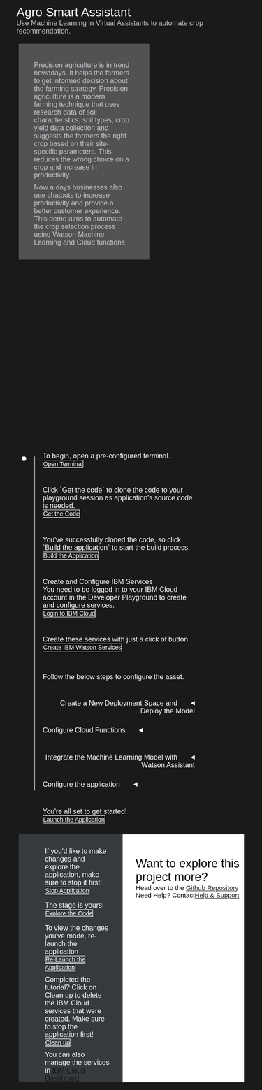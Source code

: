 <html>
<head>
<meta name="viewport" content="width=device-width, initial-scale=1">
<style>
  html,
  div,
  body {
    background-color: #1a1a1a;
    font-family: 'IBM Plex Sans', sans-serif;
    font-size: 16px;
    outline: none;
  }
  body {
    font-family: Helvetica, sans-serif;
  }
  /* The actual timeline (the vertical ruler) */
  .timeline {
    position: relative;
    max-width: 1200px;
    margin: 0 auto;
    margin-left: 50px;
  }
  .content p {
    margin: 0px;
  }
  .content .afterbutton
  {
    padding-top: 16px;
  }
  /* The actual timeline (the vertical ruler) */
  .timeline::after {
    content: '';
    position: absolute;
    width: 1px;
    background-color: white;
    top: 15px;
    bottom: 80px;
    left: 18px;
    margin-left: -2px;
  }
  /* Container around content */
  .container {
    padding: 0px 0px;
    width: 70%;
    align-content: left;
    margin: 0px 0px 0px 0px;
    margin-left: 25px;
    margin-top: 32px;
  }
  /* The circles on the timeline */
  .container::after {
    content: '';
    position: absolute;
    width: 10px;
    height: 10px;
    right: -6px;
    background-color: white;
    border: 0px solid #FF9F55;
    top: 15px;
    border-radius: 50%;
    z-index: 1;
    margin: 0px 0px 0px 0px;
  }
  /* Place the container to the left */
  .left {
    left: 0px;
  }
  /* Place the container to the right */
  .right {
    left: 0px;
  }
  /* Add arrows to the left container (pointing right) */
  .left::before {
    content: " ";
    height: 0;
    top: 22px;
    width: 0;
    z-index: 1;
    right: 30px;
    border: medium solid white;
    border-width: 10px 0 10px 10px;
    border-color: transparent transparent transparent white;
  }
  /* Fix the circle for containers on the right side */
  .right::after {
    left: -13px;
  }
  /* The actual content */
  .content {
    padding: 5px 10px;
    color: white;
    background: transparent;
  }
  .button.is-dark.is-medium {
    font-family: 'IBM Plex Sans', sans-serif;
    background: transparent;
    border-color: white;
    color: #fff;
    border: 1px solid white;
    border-radius: 0px;
    min-width: 180px;
    font-size: 14px;
    text-align: left;
    min-height: 48px;
    margin: 0px;
    justify-content:left;
  }
  .button.is-dark.is-medium:hover {
    font-family: 'IBM Plex Sans', sans-serif;
    background-color: #2a67f5;
    border-color: white;
    color: #fff;
    text-decoration: none;
  }
  .footer {
    display: flex;
    background-color: #343A3E;
    margin-top: 20px;
    padding: 0px;
    max-width: 1200px;
    margin-left: 30px;
    margin-right: 30px;
  }
  .github-icon {
    min-height: 100%;
    min-width: 100%;
    object-fit: cover;
    object-position: 2500% 1000px;
    opacity: 15%;
    bottom: 15px;
  }
  .image-content {
    padding: 5px 10px;
    background: transparent;
    color: black;
    position: absolute;
    font-size: 27px;
  }
  .image-div {
    position: relative;
    background-color: white;
    min-width: 50%;
    background-image: linear-gradient(rgba(255,255,255,0.9), rgba(255,255,255,0.9)), url("https://raw.githubusercontent.com/IBM/Developer-Playground/master/didact/images/github.svg");
    background-position: -100px 120px;
    background-repeat: no-repeat;
    padding-top: 20px;
    padding-left: 20px;
  }
  .image-btn {
    position: absolute;
    right: 0;
    bottom: 0%;
    background-color: #0062FF;
    width: 300px;
    padding: 0px;
    padding-bottom: 20px;
  }
  .image-link span 
  {
    float: right;
    font-size: 32px;
    padding-right: 20px;
  }
  .image-btn .image-link:hover
  {   
    text-decoration: none;
    color: white;
    background-color: #0353E9;
  }
  .image-btn  a:hover
  {
    text-decoration: none;
    color: white;
  }
  .image-link {
    color: white;
    display: block;
    padding: 5px 10px 5px 10px;
    line-height: 28px;
    font-size: 16px;
  }
  .header
  {
    background-image: url('https://raw.githubusercontent.com/IBM/Developer-Playground/development/didact/images/agro-chatbot.jpeg');
    width: 100%;
    height: auto;
    min-height: 350px;
    display: inline-block;
    margin-top: 20px;
    margin-bottom: 20px;
    margin-left: 30px;
    margin-right: 30px;
    background-size: contain;
    background-position-x:80%;
    background-repeat:no-repeat;
    max-width: 1200px;
  }
  .header .right-content
  {
    float: right;
    width: 45%;
    background-color:#525252;
    min-height: 350px;
    padding: 20px;
    padding-top: 8%;
    font-size: 16px;
  }
  .header .right-content h4
  {
    background: none;
    color: #C1C7CD;
    padding-left: 25px;
    padding-right: 25px;
  }
  .header .right-content div
  {
    background: none;
    color: #C1C7CD;
    padding-left: 15px;
    padding-right: 25px;
    font-size: 16px;
    margin-bottom: 10px;
  }
  .header .right-content ul
  {
    margin: 0px;
    margin-left: 25px;
    margin-bottom: 10px;
    line-height: 16px;
  }
  .container a
  {
    color: #78A9FF;
    background-color: transparent;
    text-decoration: none;
  }
  .container a:visited
  {
    color: #BE95FF;
    background-color: transparent;
    text-decoration: none;
  }
  .apptitle
  {
    margin-left: 25px;
    margin-top: 20px;
    margin-bottom: 0px;
    font-size: 28px;
    color: white;
  }
  .subheading
  {
    margin-left: 25px;
    margin-top: 0px;
    margin-bottom: 0px;
    font-size: 16px;
    color: #c1c7cd;
  }
  .no-hover:hover
  {
    background-color: #A6C8FF !important;
  }
  .section{
    margin-top: 5px;
    margin-bottom:-50px;
  }
  summary{
    float:left;
  }
  details > summary { 
    list-style-image: url("https://raw.githubusercontent.com/IBM/Developer-Playground/development/didact/images/arrow-right.svg");
    direction:rtl;
  }
  details[open] > summary {
      list-style-image: url("https://raw.githubusercontent.com/IBM/Developer-Playground/development/didact/images/arrow-down.svg");
  }
  .step{
      margin-bottom: 50px;
  }
  details{
      margin-bottom: 20px;
  }
  a:hover{
      color: #A6C8FF;
      text-decoration: underline;
  }
  a:visited{
      color: #BE95FF;
  }

</style>
</head>
<body>
  <div class="apptitle"> 
    Agro Smart Assistant
  </div>
  <div class="subheading">
    Use Machine Learning in Virtual Assistants to automate crop recommendation.
  </div>
  <div class="header">
      <div class="right-content" style="float: left; padding-top:40px;">
         <div>
          Precision agriculture is in trend nowadays. It helps the farmers to get informed decision about the farming strategy. Precision agriculture is a modern farming technique that uses research data of soil characteristics, soil types, crop yield data collection and suggests the farmers the right crop based on their site-specific parameters. This reduces the wrong choice on a crop and increase in productivity.
        </div>
        <div>
          Now a days businesses also use chatbots to increase productivity and provide a better customer experience. This demo aims to automate the crop selection process using Watson Machine Learning and Cloud functions.
        </div>
     </div>
   </div>
   <div class="section">
    <p style="font-size:24px">Learning Resources</p>
    <div class="content-">
      <a href="https://developer.ibm.com/learningpaths/learning-path-machine-learning-for-developers/">Get Started with Machine Learning</a></br>
    </div>
   </div>
   <div class="section">
      <p style="font-size:24px">Included Components</p>
      <div class="content-">
          <p>This sample application uses the following IBM Services:</p>
          <p><a href="https://cloud.ibm.com/objectstorage">Cloud Object Storage</a>: IBM Cloud Object Storage is a highly scalable cloud storage service, designed for high durability, resiliency and security.</p>
          <p><a href="https://cloud.ibm.com/catalog/services/watson-assistant">Watson Assistant</a>: Watson Assistant lets you build conversational interfaces into any application, device, or channel.</p>
          <p><a href="https://cloud.ibm.com/catalog/services/watson-studio">Watson Studio</a>: Develop sophisticated machine learning models using Notebooks and code-free tools to infuse AI throughout your business.</p>
          <p><a href="https://cloud.ibm.com/catalog/services/machine-learning">Watson Machine Learning</a>: Deploy, manage and integrate machine learning models into your applications and services in as little as one click.</p>
      </div>
   </div>
   <div class="section">
   <p style="font-size:24px">Pre-requisites</p>
    <div class="content-">
    <p>IBM Cloud Account -  Do not have an IBM Cloud Account?<a href="https://cloud.ibm.com/registration"> click here</a> to create one for free.</p>
    </div>
   </div>
    <div class="section">
   <p style="font-size:24px">Instructions</p>
   <p style="margin-bottom:10px;">Please follow all the below steps in proper sequence to avoid failure.</p>
   </div>
   <div class="timeline">
   <div style="margin-top:0;"class="container right">
            <div class="content">
                <p>To begin, open a pre-configured terminal.</p>
                <a class="button is-dark is-medium" title="Open Terminal" href="didact://?commandId=terminal-for-nodejs-container:new">Open Terminal</a><br>
            </div>
        </div>
      <div class="container right">
         <div class="content">
            <p>Click `Get the code` to clone the code to your playground session as application's source code is needed.</p>
            <a class="button is-dark is-medium" title="Get the Code" href="didact://?commandId=extension.sendToTerminal&text=nodejs%20terminal%7Cclone-repo%7Cnodejs%20terminal|git%20clone%20-b%20agro-chatbot%20https://github.com/IBM/Developer-Playground.git%20${CHE_PROJECTS_ROOT}/cp4d-smart-virtual-assistant">Get the Code</a>
         </div>
      </div>
      <div class="container right">
        <div class="content">
           <p>You've successfully cloned the code, so click `Build the application` to start the build process.
           </p>
           <a class="button is-dark is-medium" title="Build the Application" href="didact://?commandId=extension.sendToTerminal&text=nodejs%20terminal%7Cbuild%7Cnodejs%20terminal|cd%20${CHE_PROJECTS_ROOT}/cp4d-smart-virtual-assistant%20%26%26%20npm%20install%26%26pip3.8%20install%20-r%20requirements.txt">Build the Application</a>
        </div>
     </div>
      <div class="container right">
        <div class="content">
          <p>Create and Configure IBM Services</p>
          <p>You need to be logged in to your IBM Cloud account in the Developer Playground to create and configure services.</p>
          <a class="button is-dark is-medium" title="Login to IBM Cloud" href="didact://?commandId=extension.sendToTerminal&text=nodejs%20terminal%7Cibm-login%7Cnodejs%20terminal|cd%20${CHE_PROJECTS_ROOT}/cp4d-smart-virtual-assistant%20%26%26%20chmod%20%2Bx%20.%2Fscripts%2Flogin.sh%20%26%26%20.%2Fscripts%2Flogin.sh">Login to IBM Cloud</a>
        </div>
      </div>
      <div class="container right">
        <div class="content">
          <p>Create these services with just a click of button.</p>
          <a class="button is-dark is-medium" title="Create IBM Watson Services" href="didact://?commandId=extension.sendToTerminal&text=nodejs%20terminal%7Ccreate-services%7Cnodejs%20terminal|cd%20${CHE_PROJECTS_ROOT}/cp4d-smart-virtual-assistant%20%26%26%20chmod%20%2Bx%20.%2Fscripts%2Fcreate-ibm-services.sh%20%26%26%20.%2Fscripts%2Fcreate-ibm-services.sh">Create IBM Watson Services</a>
          <p style="margin-top:50px">Follow the below steps to configure the asset.</p>
        </div>
      </div>
      <div class="container right">
        <div class="content">
        <details>
         <summary>&nbsp;&nbsp;&nbsp;&nbsp;&nbsp;Create a New Deployment Space and Deploy the Model</summary></br></br>
         <div class="step">
          <p>Step 1 : Generate an API Key in the IBM account.</p>
          <a class="button is-dark is-medium" title="Generate API key" href="didact://?commandId=extension.sendToTerminal&text=nodejs%20terminal%7Cgenerate-api-token%7Cnodejs%20terminal|cd%20${CHE_PROJECTS_ROOT}/cp4d-smart-virtual-assistant;ibmcloud%20iam%20api-key-create%20ApiKey-SVA%20-d%20'this is API key for Smart Virtual Assitant'%20--file%20${CHE_PROJECTS_ROOT}/cp4d-smart-virtual-assistant/key_file">Generate API key</a></br>
        </div>
          <div class="step">
            <p>Step 2 : Create a new deployment space with the pre-loaded model.</p>
            <a class="button is-dark is-medium" href="didact://?commandId=extension.sendToTerminal&text=nodejs%20terminal%7Cstart%7Cnodejs%20terminal|cd%20${CHE_PROJECTS_ROOT}/cp4d-smart-virtual-assistant%20%26%26%20python3.8%20create_space.py">Create Deployment Space</a>
          <details style="margin-top:5px;">
         <summary>&nbsp;&nbsp;&nbsp;&nbsp;&nbsp;Incase your model import failed, do the following steps</summary></br></br>
          <div class="step">
           <p>Step 1 : Download the project zip file.</p>
          <a class="button is-dark is-medium" href="https://github.com/IBM/Developer-Playground/raw/agro-chatbot/crop-recommendation.zip">Download</a>
           </div>
           <div class="step">
           <p>Step 2 : Go to your <a href="https://dataplatform.cloud.ibm.com/">CloudPak for Data</a> account. Click on "Create a Project".</p>
          <img src = "https://raw.githubusercontent.com/IBM/Developer-Playground/development/didact/images/section_error_1.png" width = "750" height= "750">
           </div>
           <div class="step">
           <p>Step 3 : Click on "Create a project from sample or file".</p>
          <img src = "https://raw.githubusercontent.com/IBM/Developer-Playground/development/didact/images/section_error_2.png" width = "750" height= "750">
           </div>
           <div class="step">
           <p>Step 4 : Upload the zip file that was just downloaded, give your project a name and click on "Create" button.</p>
          <img src = "https://raw.githubusercontent.com/IBM/Developer-Playground/development/didact/images/section_error_3.png" width = "750" height= "750">
           </div>
           <div class="step">
           <p>Step 5 : After the project is created, click on "View new project".</p>
          <img src = "https://raw.githubusercontent.com/IBM/Developer-Playground/development/didact/images/section_error_4.png" width = "750" height= "750">
           </div>
           <div class="step">
           <p>Step 6 : Click on the assets tab.</p>
          <img src = "https://raw.githubusercontent.com/IBM/Developer-Playground/development/didact/images/section_error_5.png" width = "750" height= "750">
           </div>
           <div class="step">
           <p>Step 7 : Click on the (⋮) on right hand side of the Model and Click on "Promote" button.</p>
          <img src = "https://raw.githubusercontent.com/IBM/Developer-Playground/development/didact/images/section_error_6.png" width = "750" height= "750">
           </div><div class="step">
           <p>Step 8 : Select the deployment space which was created earlier, check the console of the workspace for deployment space name and click on "Promote".</p>
          <img src = "https://raw.githubusercontent.com/IBM/Developer-Playground/development/didact/images/section_error_7.png" width = "750" height= "750">
           </div>
           </details>
           </div>
          <div class="step">
            <p>Step 3 : Deploy the model.</p>
            <a class="button is-dark is-medium" href="didact://?commandId=extension.sendToTerminal&text=nodejs%20terminal%7Cstart%7Cnodejs%20terminal|cd%20${CHE_PROJECTS_ROOT}/cp4d-smart-virtual-assistant%20%26%26%20python3.8%20deploy_model.py">Deploy</a>
          </div>
          <div class="step">
            <p>Step 4 : Run the script to update the code file with Model URL.</p>
            <a class="button is-dark is-medium" title="Update Model URL" href="didact://?commandId=extension.sendToTerminal&text=nodejs%20terminal%7Ccreate-services%7Cnodejs%20terminal|cd%20${CHE_PROJECTS_ROOT}/cp4d-smart-virtual-assistant%20%26%26%20chmod%20%2Bx%20.%2Fscripts%2Fadd_model_url.sh%20%26%26%20.%2Fscripts%2Fadd_model_url.sh">Update Model URL</a>
            </div>
        </details>
        </div>
      </div>
      <div class="container right">
        <div class="content">
          <details>
         <summary>&nbsp;&nbsp;&nbsp;&nbsp;&nbsp;Configure Cloud Functions</summary></br></br>
          <div class="step">
           <p>Step 1 : Create an Action in cloud functions with web action enabled.</p>
           <a class="button is-dark is-medium" title="Create Action" href="didact://?commandId=extension.sendToTerminal&text=nodejs%20terminal%7Ccreate-action%7Cnodejs%20terminal|cd%20${CHE_PROJECTS_ROOT}/cp4d-smart-virtual-assistant%20%26%26%20chmod%20%2Bx%20.%2Fscripts%2Fcreate_action.sh%20%26%26%20.%2Fscripts%2Fcreate_action.sh">Create Action</a>
           </div>
          <div class="step">
           <p>Step 2 : Run the script to add api_key parameter in the Action.</p>
           <a class="button is-dark is-medium" title="Create Parameter" href="didact://?commandId=extension.sendToTerminal&text=nodejs%20terminal%7Ccreate-services%7Cnodejs%20terminal|cd%20${CHE_PROJECTS_ROOT}/cp4d-smart-virtual-assistant%20%26%26%20chmod%20%2Bx%20.%2Fscripts%2Fadd_parameter.sh%20%26%26%20.%2Fscripts%2Fadd_parameter.sh">Add Paramter</a>
           </div>
          <div class="step">
           <p>Step 3 : Run the script to update Dialog skill file with the webhook URL that was just created.</p>
           <a class="button is-dark is-medium" title="Update" href="didact://?commandId=extension.sendToTerminal&text=nodejs%20terminal%7Ccreate-services%7Cnodejs%20terminal|cd%20${CHE_PROJECTS_ROOT}/cp4d-smart-virtual-assistant%20%26%26%20chmod%20%2Bx%20.%2Fscripts%2Fupdate_dialog.sh%20%26%26%20.%2Fscripts%2Fupdate_dialog.sh">Update Dialog Skill</a>
          </div>
          </details>
        </div>
      </div>
      <div class="container right">
        <div class="content">
          <details>
         <summary>&nbsp;&nbsp;&nbsp;&nbsp;&nbsp;Integrate the Machine Learning Model with Watson Assistant</summary></br></br>
          <div class="step">
          <p>Step 1 : Go to your <a href="https://cloud.ibm.com">IBM Cloud Account</a>. From the "Resources" tab on the left, select "Services and software" and click on your Watson Assistant service.Click on "Launch Watson Assistant" button.</p>
          <img src = "https://raw.githubusercontent.com/IBM/Developer-Playground/development/didact/images/section_4.1_assistant.png" width = "750" height= "750">
          </div>
          <div class="step">
          <p>Step 2 : If the below screen is displayed, click on the profile icon and select "Switch to classic experience".</p>
          <img src = "https://raw.githubusercontent.com/IBM/Developer-Playground/development/didact/images/section_4.2_assistant.png" width = "750" height= "750">
          </div>
          <div class="step">
          <p>Step 2 : Click on "Create assistant".</p>
          <img src = "https://raw.githubusercontent.com/IBM/Developer-Playground/development/didact/images/section_4.3_assistant.png" width = "550" height= "550">
          </div>
          <div class="step">
          <p>Step 3 : Give the assistant a name and click on "Create assistant".</p>
          <img src = "https://raw.githubusercontent.com/IBM/Developer-Playground/development/didact/images/section_4.4_assistant.png" width = "550" height= "550">
          </div>
          <div class="step">
          <p>Step 4 : Once the Assistant is created, click on "add an action or dialog skill".</p>
          <img src = "https://raw.githubusercontent.com/IBM/Developer-Playground/development/didact/images/section_4.5_assistant.png" width = "750" height= "750">
          </div>
          <div class="step">
          <p>Step 5 : Load the Dialog Skill.</p>
          <a class="button is-dark is-medium" href="didact://?commandId=extension.openFile&text=loan%7Cload-skill%7C${CHE_PROJECTS_ROOT}/cp4d-smart-virtual-assistant/Dialog-Skill.json">Load Skill</a>
          </div>
          <div class="step">
          <p>Step 6 : Download the Dialog Skill.</p>
          <a class="button is-dark is-medium" title="Launch the Application" href="didact://?commandId=file.download">Download</a>
          </div>
          <div class="step">
          <p>Step 7 : Upload the skill that was just downloaded. When the skill file is uploaded, click on "Upload" Button.</p>
          <img src = "https://raw.githubusercontent.com/IBM/Developer-Playground/development/didact/images/section_4.6_assistant.png" width = "750" height= "750">
          </div>
          </details>
        </div>
      </div>
      <div class="container right">
        <div class="content">
          <details>
         <summary>&nbsp;&nbsp;&nbsp;&nbsp;&nbsp;Configure the application</summary></br></br>
          <div class="step">
           <p>Step 1 : Once the skill is created, click on (⋮) on top right and Click on "Assitant Settings".</p>
          <img src = "https://raw.githubusercontent.com/IBM/Developer-Playground/development/didact/images/section_5.1_chatbot.png" width = "450" height= "450">
          </div>
          <div class="step">
          <p>Step 2 : Copy the Assistant ID, Assistant URL and API key in env .file.</p>
          <img src = "https://raw.githubusercontent.com/IBM/Developer-Playground/development/didact/images/section_5.2_chatbot.png" width = "750" height= "750">
          </div>
          <div class="step">
          <p>Step 3 : Paste it in env file.</p>
          <a class="button is-dark is-medium" href="didact://?commandId=extension.openFile&text=loan%7Cload-skill%7C${CHE_PROJECTS_ROOT}/cp4d-smart-virtual-assistant/.env">Open file</a>
          </div>
          </details>
        </div>
      </div>
      <div class="container right">
         <div class="content">
            <p>You're all set to get started! </p>
            <a class="button is-dark is-medium" title="Launch the Application" href="didact://?commandId=extension.sendToTerminal&text=nodejs%20terminal%7Cstart%7Cnodejs%20terminal|cd%20${CHE_PROJECTS_ROOT}/cp4d-smart-virtual-assistant%20%26%26%20npm%20start">Launch the Application</a>
         </div>
      </div>
   </div>
   <div class="footer">
      <div class="content" style="padding:30px;padding-left:60px;padding-bottom:0px;">
         <p>If you'd like to make changes and explore the application, make sure to stop it first!</p>
         <a class="button is-dark is-medium" title="Stop Application" href="didact://?commandId=vscode.didact.sendNamedTerminalCtrlC&text=nodejs%20terminal">Stop Application</a>
         <p class="afterbutton">The stage is yours!</p>
         <a class="button is-dark is-medium" title="Explore the Code" href="didact://?commandId=extension.openFile&text=loan%7Copen-file%7C${CHE_PROJECTS_ROOT}/cp4d-smart-virtual-assistant/public/index.html">Explore the Code</a>
         <p class="afterbutton ">To view the changes you've made, re-launch the application</p>
         <a class="button is-dark is-medium" title="Launch the Application" href="didact://?commandId=extension.sendToTerminal&text=nodejs%20launch%7Cbuild%7Cnodejs%20terminal|cd%20${CHE_PROJECTS_ROOT}/cp4d-smart-virtual-assistant%20%26%26%20npm%20start">Re-Launch the Application</a>
         <p style="margin-top:10px;"> Completed the tutorial? Click on
          <bold>Clean up</bold> to delete the IBM Cloud services that were created. Make sure to stop the application first!
        </p>
        <a class="button is-dark is-medium" title="Delete services from IBM Cloud" href="didact://?commandId=extension.sendToTerminal&text=nodejs%20terminal%7Cdelete-services%7Cnodejs%20terminal|cd%20${CHE_PROJECTS_ROOT}/cp4d-smart-virtual-assistant%20%26%26%20chmod%20%2Bx%20.%2Fscripts%2Fdelete_services.sh%20%26%26%20.%2Fscripts%2Fdelete_services.sh">Clean up</a>
        <p style="margin-top:10px;">You can also manage the services in
          <a href="https://cloud.ibm.com/resources">IBM Cloud Dashboard</a>.
        </p>
      </div>
      <div class="image-div">
         <p class="image-content">Want to explore this project more?
            <span style="font-size:15px;margin-top:0px;display:block;">Head over to the <a href="https://github.com/Anam-Mahmood/Unlock-the-Power-of-Machine-Learning-in-Virtual-Assistants-to-automate-Loan-Applications" target="_blank">Github Repository</a></span>
            <span style="font-size:15px;margin-top:0px;display:block;">Need Help? Contact<a href="https://github.com/IBM/Developer-Playground-Support/issues/new/choose" target="_blank">Help & Support</a></span>
         </p>
      </div>
   </div>
   <br><br>
</body>
</html>